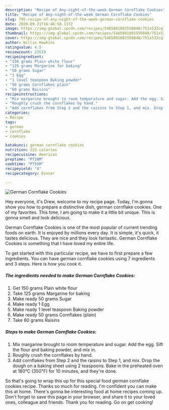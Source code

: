```yaml
---
description: "Recipe of Any-night-of-the-week German Cornflake Cookies"
title: "Recipe of Any-night-of-the-week German Cornflake Cookies"
slug: 795-recipe-of-any-night-of-the-week-german-cornflake-cookies
date: 2020-09-21T16:46:58.137Z
image: https://img-global.cpcdn.com/recipes/5465801881550848/751x532cq70/german-cornflake-cookies-recipe-main-photo.jpg
thumbnail: https://img-global.cpcdn.com/recipes/5465801881550848/751x532cq70/german-cornflake-cookies-recipe-main-photo.jpg
cover: https://img-global.cpcdn.com/recipes/5465801881550848/751x532cq70/german-cornflake-cookies-recipe-main-photo.jpg
author: Willie Hawkins
ratingvalue: 4.5
reviewcount: 22619
recipeingredient:
- "150 grams Plain white flour"
- "125 grams Margarine for baking"
- "50 grams Sugar"
- "1 Egg"
- "1 level teaspoon Baking powder"
- "50 grams Cornflakes plain"
- "60 grams Raisins"
recipeinstructions:
- "Mix margarine brought to room temperature and sugar. Add the egg. Sift the flour and baking powder, and mix in."
- "Roughly crush the cornflakes by hand."
- "Add cornflakes from Step 2 and the raisins to Step 1, and mix. Drop the dough on a baking sheet using 2 teaspoons. Bake in the preheated oven at 180℃ (350℉) for 10 minutes, and they&#39;re done."
categories:
- Recipe
tags:
- german
- cornflake
- cookies

katakunci: german cornflake cookies 
nutrition: 223 calories
recipecuisine: American
preptime: "PT28M"
cooktime: "PT55M"
recipeyield: "4"
recipecategory: Dinner

---
```



![German Cornflake Cookies](https://img-global.cpcdn.com/recipes/5465801881550848/751x532cq70/german-cornflake-cookies-recipe-main-photo.jpg)

Hey everyone, it's Drew, welcome to my recipe page. Today, I'm gonna show you how to prepare a distinctive dish, german cornflake cookies. One of my favorites. This time, I am going to make it a little bit unique. This is gonna smell and look delicious.

German Cornflake Cookies is one of the most popular of current trending foods on earth. It is enjoyed by millions every day. It is simple, it's quick, it tastes delicious. They are nice and they look fantastic. German Cornflake Cookies is something that I have loved my entire life.




To get started with this particular recipe, we have to first prepare a few ingredients. You can have german cornflake cookies using 7 ingredients and 3 steps. Here is how you cook it.

<!--inarticleads1-->

##### The ingredients needed to make German Cornflake Cookies:

1. Get 150 grams Plain white flour
1. Take 125 grams Margarine for baking
1. Make ready 50 grams Sugar
1. Make ready 1 Egg
1. Make ready 1 level teaspoon Baking powder
1. Make ready 50 grams Cornflakes (plain)
1. Take 60 grams Raisins




<!--inarticleads2-->

##### Steps to make German Cornflake Cookies:

1. Mix margarine brought to room temperature and sugar. Add the egg. Sift the flour and baking powder, and mix in.
1. Roughly crush the cornflakes by hand.
1. Add cornflakes from Step 2 and the raisins to Step 1, and mix. Drop the dough on a baking sheet using 2 teaspoons. Bake in the preheated oven at 180℃ (350℉) for 10 minutes, and they&#39;re done.




So that's going to wrap this up for this special food german cornflake cookies recipe. Thanks so much for reading. I'm confident you can make this at home. There's gonna be interesting food at home recipes coming up. Don't forget to save this page in your browser, and share it to your loved ones, colleague and friends. Thank you for reading. Go on get cooking!
